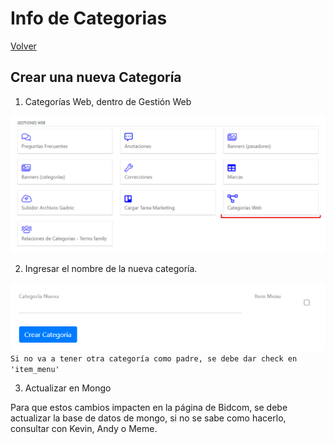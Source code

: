 
# Info de Categorias
[Volver](marketing)

## Crear una nueva Categoría
1. Categorías Web, dentro de Gestión Web

![Click en Categorías Web](img/categorias/panel_categorias.png)

2. Ingresar el nombre de la nueva categoría.

![Nombre nueva categoría](img/categorias/nombre_nueva_categoria.png)
`Si no va a tener otra categoría como padre, se debe dar check en 'item_menu'`

3. Actualizar en Mongo

Para que estos cambios impacten en la página de Bidcom, se debe actualizar la base de datos de mongo, si no se sabe como hacerlo, consultar con Kevin, Andy o Meme.